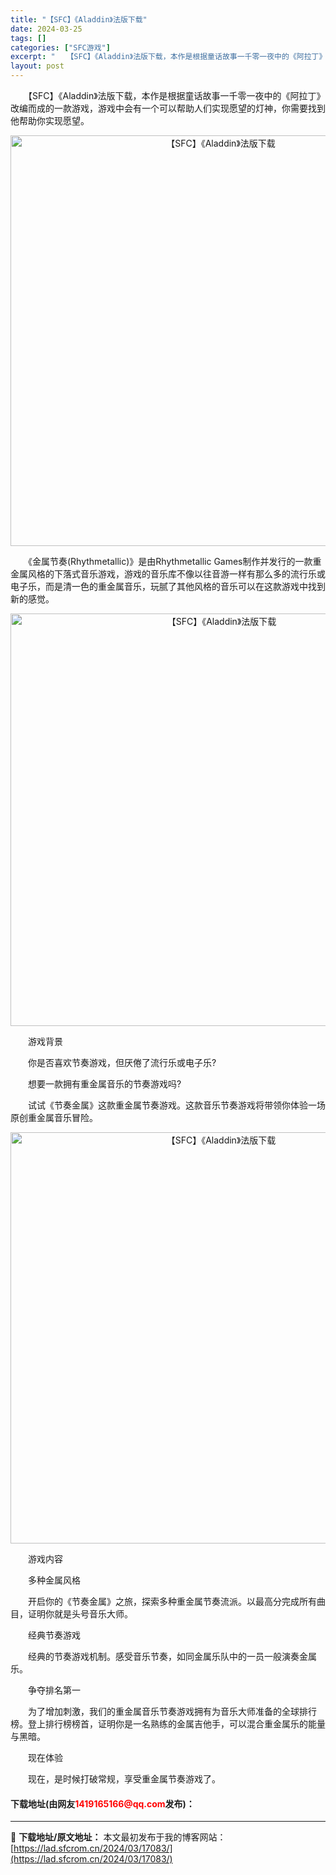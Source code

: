 ```yaml
---
title: "【SFC】《Aladdin》法版下载"
date: 2024-03-25
tags: []
categories: ["SFC游戏"]
excerpt: "　　【SFC】《Aladdin》法版下载，本作是根据童话故事一千零一夜中的《阿拉丁》改编而成的一款游戏，游戏中会有一个可以帮助人们实现愿望的灯神，你需要找到他帮助你实现愿望。 　　《金属节奏(Rhythmetallic)》是由Rhythmetallic Games制作并发行的一款重金属风格的下落式音&hellip;"
layout: post
---
```


 <p>　　【SFC】《Aladdin》法版下载，本作是根据童话故事一千零一夜中的《阿拉丁》改编而成的一款游戏，游戏中会有一个可以帮助人们实现愿望的灯神，你需要找到他帮助你实现愿望。</p> <p align="center"><img align="" border="0" src="https://lad.sfcrom.cn/wp-content/uploads/2024/03/20240324_6600aed768773.png" width="657" alt="【SFC】《Aladdin》法版下载" /></p> <p>　　《金属节奏(Rhythmetallic)》是由Rhythmetallic Games制作并发行的一款重金属风格的下落式音乐游戏，游戏的音乐库不像以往音游一样有那么多的流行乐或电子乐，而是清一色的重金属音乐，玩腻了其他风格的音乐可以在这款游戏中找到新的感觉。</p> <p align="center"><img align="" border="0" src="https://lad.sfcrom.cn/wp-content/uploads/2024/03/20240324_6600aeda6e02d.png" width="660" alt="【SFC】《Aladdin》法版下载" /></p> <p>　　游戏背景</p> <p>　　你是否喜欢节奏游戏，但厌倦了流行乐或电子乐?</p> <p>　　想要一款拥有重金属音乐的节奏游戏吗?</p> <p>　　试试《节奏金属》这款重金属节奏游戏。这款音乐节奏游戏将带领你体验一场原创重金属音乐冒险。</p> <p align="center"><img align="" border="0" src="https://lad.sfcrom.cn/wp-content/uploads/2024/03/20240324_6600aedcce4eb.png" width="658" alt="【SFC】《Aladdin》法版下载" /></p> <p>　　游戏内容</p> <p>　　多种金属风格</p> <p>　　开启你的《节奏金属》之旅，探索多种重金属节奏流派。以最高分完成所有曲目，证明你就是头号音乐大师。</p> <p>　　经典节奏游戏</p> <p>　　经典的节奏游戏机制。感受音乐节奏，如同金属乐队中的一员一般演奏金属乐。</p> <p>　　争夺排名第一</p> <p>　　为了增加刺激，我们的重金属音乐节奏游戏拥有为音乐大师准备的全球排行榜。登上排行榜榜首，证明你是一名熟练的金属吉他手，可以混合重金属乐的能量与黑暗。</p> <p>　　现在体验</p> <p>　　现在，是时候打破常规，享受重金属节奏游戏了。</p> <p><h4>下载地址(由网友<font color="red">1419165166@qq.com</font>发布)：</h4></p> 

---
📖 **下载地址/原文地址：** 本文最初发布于我的博客网站：[https://lad.sfcrom.cn/2024/03/17083/](https://lad.sfcrom.cn/2024/03/17083/)
